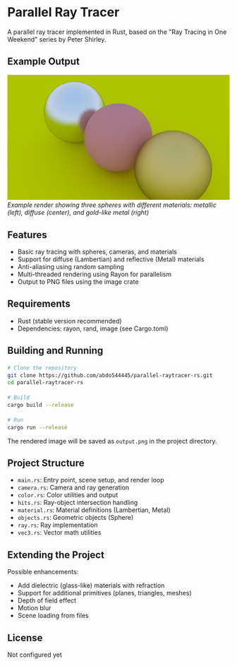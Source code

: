 # Parallel Ray Tracer

A parallel ray tracer implemented in Rust, based on the "Ray Tracing in One Weekend" series by Peter Shirley.

## Example Output
![Ray traced spheres](output.png)
*Example render showing three spheres with different materials: metallic (left), diffuse (center), and gold-like metal (right)*

## Features

- Basic ray tracing with spheres, cameras, and materials
- Support for diffuse (Lambertian) and reflective (Metal) materials
- Anti-aliasing using random sampling
- Multi-threaded rendering using Rayon for parallelism
- Output to PNG files using the image crate

## Requirements

- Rust (stable version recommended)
- Dependencies: rayon, rand, image (see Cargo.toml)

## Building and Running

```bash
# Clone the repository
git clone https://github.com/abdo544445/parallel-raytracer-rs.git
cd parallel-raytracer-rs

# Build
cargo build --release

# Run
cargo run --release
```

The rendered image will be saved as `output.png` in the project directory.

## Project Structure

- `main.rs`: Entry point, scene setup, and render loop
- `camera.rs`: Camera and ray generation
- `color.rs`: Color utilities and output
- `hits.rs`: Ray-object intersection handling
- `material.rs`: Material definitions (Lambertian, Metal)
- `objects.rs`: Geometric objects (Sphere)
- `ray.rs`: Ray implementation
- `vec3.rs`: Vector math utilities

## Extending the Project

Possible enhancements:
- Add dielectric (glass-like) materials with refraction
- Support for additional primitives (planes, triangles, meshes)
- Depth of field effect
- Motion blur
- Scene loading from files

## License

Not configured yet

